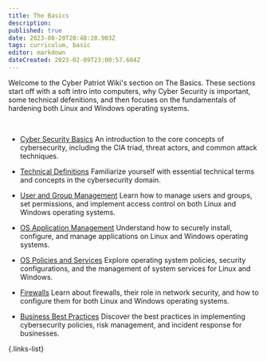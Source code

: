 ```yaml
---
title: The Basics
description: 
published: true
date: 2023-08-20T20:48:28.903Z
tags: curriculum, basic
editor: markdown
dateCreated: 2023-02-09T23:00:57.604Z
---
```



Welcome to the Cyber Patriot Wiki's section on The Basics. These sections start off with a soft intro into computers, why Cyber Security is important, some technical defenitions, and then focuses on the fundamentals of hardening both Linux and Windows operating systems. 

<br>

- [Cyber Security Basics](/curriculum/basics/cyber-security-basics)
	An introduction to the core concepts of cybersecurity, including the CIA triad, threat actors, and common attack techniques.

- [Technical Definitions](/curriculum/basics/technical-definitions.md)
	Familiarize yourself with essential technical terms and concepts in the cybersecurity domain.

- [User and Group Management](/curriculum/basics/user-group-management.md)
	Learn how to manage users and groups, set permissions, and implement access control on both Linux and Windows operating systems.

- [OS Application Management](/curriculum/basics/os-application-management.md)
	Understand how to securely install, configure, and manage applications on Linux and Windows operating systems.

- [OS Policies and Services](/curriculum/basics/os-policies-and-services.md)
	Explore operating system policies, security configurations, and the management of system services for Linux and Windows.

- [Firewalls](/curriculum/basics/firewalls.md)
	Learn about firewalls, their role in network security, and how to configure them for both Linux and Windows operating systems.

- [Business Best Practices](/curriculum/basics/business-best-practices.md)
	Discover the best practices in implementing cybersecurity policies, risk management, and incident response for businesses.

{.links-list}